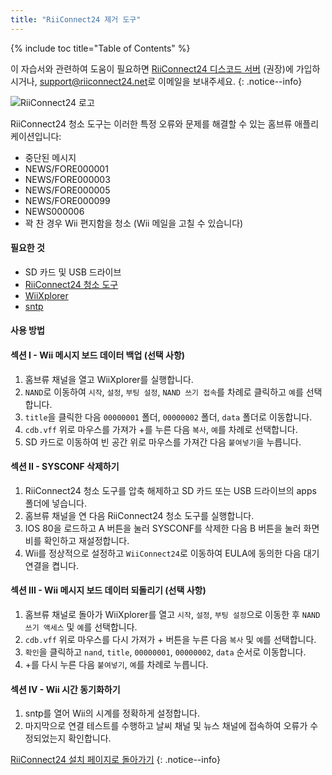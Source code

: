 ```yaml
---
title: "RiiConnect24 제거 도구"
---
```


{% include toc title="Table of Contents" %}

이 자습서와 관련하여 도움이 필요하면 [RiiConnect24 디스코드 서버](https://discord.gg/rc24) (권장)에 가입하시거나, [support@riiconnect24.net](mailto:support@riiconnect24.net)로 이메일을 보내주세요.
{: .notice--info}

![RiiConnect24 로고](/images/WiiRC24Logo.jpg)

RiiConnect24 청소 도구는 이러한 특정 오류와 문제를 해결할 수 있는 홈브류 애플리케이션입니다:

- 중단된 메시지
- NEWS/FORE000001
- NEWS/FORE000003
- NEWS/FORE000005
- NEWS/FORE000099
- NEWS000006
- 꽉 찬 경우 Wii 편지함을 청소 (Wii 메일을 고칠 수 있습니다)

#### 필요한 것

- SD 카드 및 USB 드라이브
- [RiiConnect24 청소 도구](https://oscwii.org/library/app/RC24-Clear-Tool)
- [WiiXplorer](https://oscwii.org/library/app/wiixplorer-ss)
- [sntp](https://hbb1.oscwii.org/hbb/sntp/sntp.zip)

#### 사용 방법

#### 섹션 I - Wii 메시지 보드 데이터 백업 (선택 사항)

1. 홈브류 채널을 열고 WiiXplorer를 실행합니다.
2. `NAND`로 이동하여 `시작`, `설정`, `부팅 설정`, `NAND 쓰기 접속`를 차례로 클릭하고 `예`를 선택합니다.
3. `title`을 클릭한 다음 `00000001` 폴더, `00000002` 폴더, `data` 폴더로 이동합니다.
4. `cdb.vff` 위로 마우스를 가져가 +를 누른 다음 `복사`, `예`를 차례로 선택합니다.
5. SD 카드로 이동하여 빈 공간 위로 마우스를 가져간 다음 `붙여넣기`을 누릅니다.

#### 섹션 II - SYSCONF 삭제하기

1. RiiConnect24 청소 도구를 압축 해제하고 SD 카드 또는 USB 드라이브의 apps 폴더에 넣습니다.
2. 홈브류 채널을 연 다음 RiiConnect24 청소 도구를 실행합니다.
3. IOS 80을 로드하고 A 버튼을 눌러 SYSCONF를 삭제한 다음 B 버튼을 눌러 화면비를 확인하고 재설정합니다.
4. Wii를 정상적으로 설정하고 `WiiConnect24`로 이동하여 EULA에 동의한 다음 대기 연결을 켭니다.

#### 섹션 III - Wii 메시지 보드 데이터 되돌리기 (선택 사항)

1. 홈브류 채널로 돌아가 WiiXplorer를 열고 `시작`, `설정`, `부팅 설정`으로 이동한 후 `NAND 쓰기 액세스` 및 `예`를 선택합니다.
2. `cdb.vff` 위로 마우스를 다시 가져가 + 버튼을 누른 다음 `복사` 및 `예`를 선택합니다.
3. `확인`을 클릭하고 `nand`, `title`, `00000001`, `00000002`, `data` 순서로 이동합니다.
4. +를 다시 누른 다음 `붙여넣기`, `예`를 차례로 누릅니다.

#### 섹션 IV - Wii 시간 동기화하기

1. sntp를 열어 Wii의 시계를 정확하게 설정합니다.
2. 마지막으로 연결 테스트를 수행하고 날씨 채널 및 뉴스 채널에 접속하여 오류가 수정되었는지 확인합니다.

[RiiConnect24 설치 페이지로 돌아가기](riiconnect24)
{: .notice--info}
